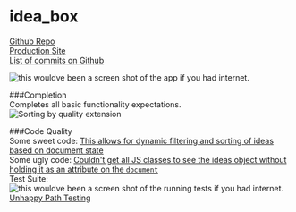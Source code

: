 # idea_box

[Github Repo](https://github.com/afg419/idea_box/new/master?readme=1)  
[Production Site](https://ag-idea-box.herokuapp.com/)  
[List of commits on Github](https://github.com/afg419/idea_box/commits/master)    
  
![this wouldve been a screen shot of the app if you had internet.](http://i.imgur.com/T0ZkHq9.png)  
  
  
###Completion  
Completes all basic functionality expectations.  
![Sorting by quality extension](http://recordit.co/Zqq8HHoAse.gif)  
    
###Code Quality  
Some sweet code: [This allows for dynamic filtering and sorting of ideas based on document state](https://github.com/afg419/idea_box/blob/0d723b8aad80a707d154d5ce2c2df273e6caba47/app/assets/javascripts/ideas.js.es6#L53-L59)  
Some ugly code: [Couldn't get all JS classes to see the ideas object without holding it as an attribute on the `document`](https://github.com/afg419/idea_box/blob/0d723b8aad80a707d154d5ce2c2df273e6caba47/app/assets/javascripts/ideas.js.es6#L1-L7)  
Test Suite:    
![this wouldve been a screen shot of the running tests if you had internet.](http://i.imgur.com/htfAyyw.png)    
[Unhappy Path Testing](https://github.com/afg419/idea_box/blob/0d723b8aad80a707d154d5ce2c2df273e6caba47/spec/controllers/idea_voting_ideas_controller_spec.rb#L1-L55) 
